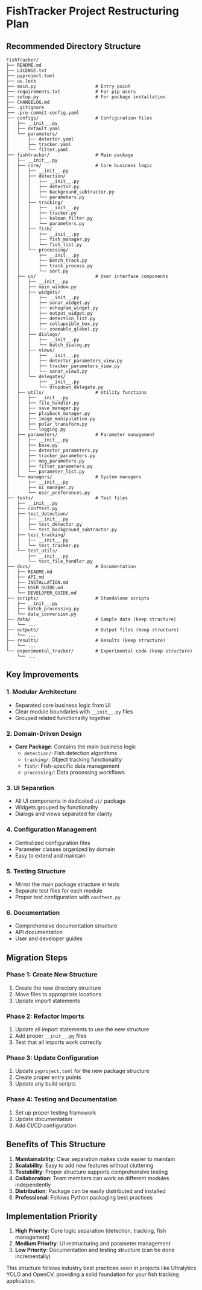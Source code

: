 # FishTracker Project Restructuring Plan

## Recommended Directory Structure

```
FishTracker/
├── README.md
├── LICENSE.txt
├── pyproject.toml
├── uv.lock
├── main.py                      # Entry point
├── requirements.txt             # For pip users
├── setup.py                     # For package installation
├── CHANGELOG.md
├── .gitignore
├── .pre-commit-config.yaml
├── configs/                     # Configuration files
│   ├── __init__.py
│   ├── default.yaml
│   └── parameters/
│       ├── detector.yaml
│       ├── tracker.yaml
│       └── filter.yaml
├── fishtracker/                 # Main package
│   ├── __init__.py
│   ├── core/                    # Core business logic
│   │   ├── __init__.py
│   │   ├── detection/
│   │   │   ├── __init__.py
│   │   │   ├── detector.py
│   │   │   ├── background_subtractor.py
│   │   │   └── parameters.py
│   │   ├── tracking/
│   │   │   ├── __init__.py
│   │   │   ├── tracker.py
│   │   │   ├── kalman_filter.py
│   │   │   └── parameters.py
│   │   ├── fish/
│   │   │   ├── __init__.py
│   │   │   ├── fish_manager.py
│   │   │   └── fish_list.py
│   │   └── processing/
│   │       ├── __init__.py
│   │       ├── batch_track.py
│   │       ├── track_process.py
│   │       └── sort.py
│   ├── ui/                      # User interface components
│   │   ├── __init__.py
│   │   ├── main_window.py
│   │   ├── widgets/
│   │   │   ├── __init__.py
│   │   │   ├── sonar_widget.py
│   │   │   ├── echogram_widget.py
│   │   │   ├── output_widget.py
│   │   │   ├── detection_list.py
│   │   │   ├── collapsible_box.py
│   │   │   └── zoomable_qlabel.py
│   │   ├── dialogs/
│   │   │   ├── __init__.py
│   │   │   └── batch_dialog.py
│   │   ├── views/
│   │   │   ├── __init__.py
│   │   │   ├── detector_parameters_view.py
│   │   │   ├── tracker_parameters_view.py
│   │   │   └── sonar_view3.py
│   │   └── delegates/
│   │       ├── __init__.py
│   │       └── dropdown_delegate.py
│   ├── utils/                   # Utility functions
│   │   ├── __init__.py
│   │   ├── file_handler.py
│   │   ├── save_manager.py
│   │   ├── playback_manager.py
│   │   ├── image_manipulation.py
│   │   ├── polar_transform.py
│   │   └── logging.py
│   ├── parameters/              # Parameter management
│   │   ├── __init__.py
│   │   ├── base.py
│   │   ├── detector_parameters.py
│   │   ├── tracker_parameters.py
│   │   ├── mog_parameters.py
│   │   ├── filter_parameters.py
│   │   └── parameter_list.py
│   └── managers/                # System managers
│       ├── __init__.py
│       ├── ui_manager.py
│       └── user_preferences.py
├── tests/                       # Test files
│   ├── __init__.py
│   ├── conftest.py
│   ├── test_detection/
│   │   ├── __init__.py
│   │   ├── test_detector.py
│   │   └── test_background_subtractor.py
│   ├── test_tracking/
│   │   ├── __init__.py
│   │   └── test_tracker.py
│   └── test_utils/
│       ├── __init__.py
│       └── test_file_handler.py
├── docs/                        # Documentation
│   ├── README.md
│   ├── API.md
│   ├── INSTALLATION.md
│   ├── USER_GUIDE.md
│   └── DEVELOPER_GUIDE.md
├── scripts/                     # Standalone scripts
│   ├── __init__.py
│   ├── batch_processing.py
│   └── data_conversion.py
├── data/                        # Sample data (keep structure)
│   └── ...
├── outputs/                     # Output files (keep structure)
│   └── ...
├── results/                     # Results (keep structure)
│   └── ...
└── experimental_tracker/        # Experimental code (keep structure)
    └── ...
```

## Key Improvements

### 1. **Modular Architecture**

- Separated core business logic from UI
- Clear module boundaries with `__init__.py` files
- Grouped related functionality together

### 2. **Domain-Driven Design**

- **Core Package**: Contains the main business logic
  - `detection/`: Fish detection algorithms
  - `tracking/`: Object tracking functionality
  - `fish/`: Fish-specific data management
  - `processing/`: Data processing workflows

### 3. **UI Separation**

- All UI components in dedicated `ui/` package
- Widgets grouped by functionality
- Dialogs and views separated for clarity

### 4. **Configuration Management**

- Centralized configuration files
- Parameter classes organized by domain
- Easy to extend and maintain

### 5. **Testing Structure**

- Mirror the main package structure in tests
- Separate test files for each module
- Proper test configuration with `conftest.py`

### 6. **Documentation**

- Comprehensive documentation structure
- API documentation
- User and developer guides

## Migration Steps

### Phase 1: Create New Structure

1. Create the new directory structure
2. Move files to appropriate locations
3. Update import statements

### Phase 2: Refactor Imports

1. Update all import statements to use the new structure
2. Add proper `__init__.py` files
3. Test that all imports work correctly

### Phase 3: Update Configuration

1. Update `pyproject.toml` for the new package structure
2. Create proper entry points
3. Update any build scripts

### Phase 4: Testing and Documentation

1. Set up proper testing framework
2. Update documentation
3. Add CI/CD configuration

## Benefits of This Structure

1. **Maintainability**: Clear separation makes code easier to maintain
2. **Scalability**: Easy to add new features without cluttering
3. **Testability**: Proper structure supports comprehensive testing
4. **Collaboration**: Team members can work on different modules independently
5. **Distribution**: Package can be easily distributed and installed
6. **Professional**: Follows Python packaging best practices

## Implementation Priority

1. **High Priority**: Core logic separation (detection, tracking, fish management)
2. **Medium Priority**: UI restructuring and parameter management
3. **Low Priority**: Documentation and testing structure (can be done incrementally)

This structure follows industry best practices seen in projects like Ultralytics YOLO and OpenCV, providing a solid foundation for your fish tracking application.
